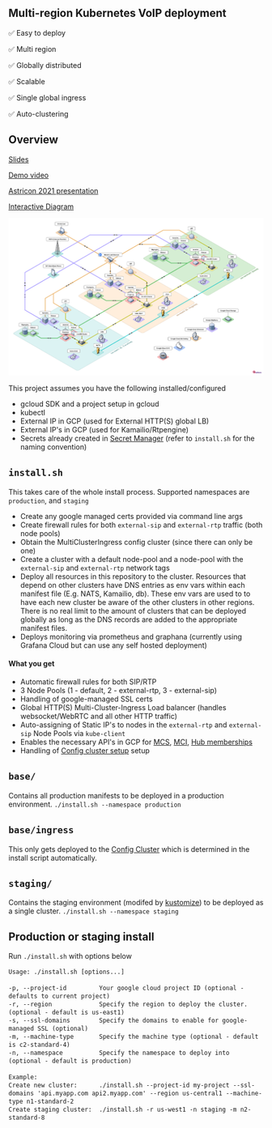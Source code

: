 ## Multi-region Kubernetes VoIP deployment

:white_check_mark: Easy to deploy

:white_check_mark: Multi region

:white_check_mark: Globally distributed

:white_check_mark: Scalable

:white_check_mark: Single global ingress

:white_check_mark: Auto-clustering

## Overview

[Slides](https://vibrant-easley-d0491e.netlify.app)

[Demo video](https://www.youtube.com/watch?v=MZDJuwR31KI)

[Astricon 2021 presentation](https://www.youtube.com/watch?v=vgOIIdYovZk&list=PLighc-2vlRgQTRb0PQCfFMDHuWjoUAKg4&index=3)

[Interactive Diagram](https://isoflow.io/project/cknuw4pyddjjq0738cnikqcbv)

![Image](./Architecture.png)

This project assumes you have the following installed/configured
* gcloud SDK and a project setup in gcloud
* kubectl
* External IP in GCP (used for External HTTP(S) global LB)
* External IP's in GCP (used for Kamailio/Rtpengine)
* Secrets already created in [Secret Manager](https://console.cloud.google.com/security/secret-manager) (refer to `install.sh` for the naming convention)


`install.sh` 
----------
This takes care of the whole install process. Supported namespaces are `production`, and `staging`
* Create any google managed certs provided via command line args
* Create firewall rules for both `external-sip` and `external-rtp` traffic (both node pools)
* Obtain the MultiClusterIngress config cluster (since there can only be one)
* Create a cluster with a default node-pool and a node-pool with the `external-sip` and `external-rtp` network tags
* Deploy all resources in this repository to the cluster. Resources that depend on other clusters have DNS entries as env vars within each manifest file (E.g. NATS, Kamailio, db). These env vars are used to to have each new cluster be aware of the other clusters in other regions. There is no real limit to the amount of clusters that can be deployed globally as long as the DNS records are added to the appropriate manifest files.
* Deploys monitoring via prometheus and graphana (currently using Grafana Cloud but can use any self hosted deployment)

#### What you get
* Automatic firewall rules for both SIP/RTP
* 3 Node Pools (1 - default, 2 - external-rtp, 3 - external-sip)
* Handling of google-managed SSL certs
* Global HTTP(S) Multi-Cluster-Ingress Load balancer (handles websocket/WebRTC and all other HTTP traffic)
* Auto-assigning of Static IP's to nodes in the `external-rtp` and `external-sip` Node Pools via `kube-client`
* Enables the necessary API's in GCP for [MCS](https://cloud.google.com/kubernetes-engine/docs/how-to/multi-cluster-services), [MCI](https://cloud.google.com/kubernetes-engine/docs/concepts/multi-cluster-ingress), [Hub memberships](https://cloud.google.com/anthos/multicluster-management/connect/registering-a-cluster?cloudshell=true)
* Handling of [Config cluster setup](https://cloud.google.com/kubernetes-engine/docs/concepts/multi-cluster-ingress#config_cluster_design) setup

`base/`
---------
Contains all production manifests to be deployed in a production environment. `./install.sh --namespace production`

`base/ingress`
---------
This only gets deployed to the [Config Cluster](https://cloud.google.com/kubernetes-engine/docs/concepts/multi-cluster-ingress#config_cluster_design) which is determined in the install script automatically.

`staging/`
---------
Contains the staging environment (modifed by [kustomize](https://kustomize.io/)) to be deployed as a single cluster. `./install.sh --namespace staging`

## Production or staging install

Run `./install.sh` with options below
```
Usage: ./install.sh [options...]

-p, --project-id         Your google cloud project ID (optional - defaults to current project)
-r, --region             Specify the region to deploy the cluster. (optional - default is us-east1)
-s, --ssl-domains        Specify the domains to enable for google-managed SSL (optional)
-m, --machine-type       Specify the machine type (optional - default is c2-standard-4)
-n, --namespace          Specify the namespace to deploy into (optional - default is production)

Example:
Create new cluster:      ./install.sh --project-id my-project --ssl-domains 'api.myapp.com api2.myapp.com' --region us-central1 --machine-type n1-standard-2
Create staging cluster:  ./install.sh -r us-west1 -n staging -m n2-standard-8
```
